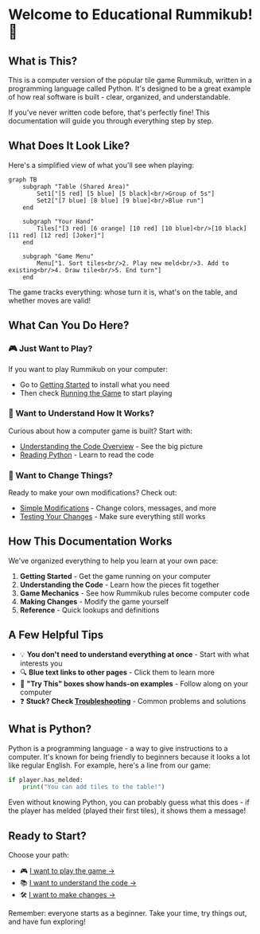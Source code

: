 # Welcome to Educational Rummikub! 🎯

## What is This?

This is a computer version of the popular tile game Rummikub, written in a programming language called Python. It's designed to be a great example of how real software is built - clear, organized, and understandable.

If you've never written code before, that's perfectly fine! This documentation will guide you through everything step by step.

## What Does It Look Like?

Here's a simplified view of what you'll see when playing:

```mermaid
graph TB
    subgraph "Table (Shared Area)"
        Set1["[5 red] [5 blue] [5 black]<br/>Group of 5s"]
        Set2["[7 blue] [8 blue] [9 blue]<br/>Blue run"]
    end
    
    subgraph "Your Hand"
        Tiles["[3 red] [6 orange] [10 red] [10 blue]<br/>[10 black] [11 red] [12 red] [Joker]"]
    end
    
    subgraph "Game Menu"
        Menu["1. Sort tiles<br/>2. Play new meld<br/>3. Add to existing<br/>4. Draw tile<br/>5. End turn"]
    end
```

The game tracks everything: whose turn it is, what's on the table, and whether moves are valid!

## What Can You Do Here?

### 🎮 Just Want to Play?
If you want to play Rummikub on your computer:
- Go to [Getting Started](getting-started/installation.md) to install what you need
- Then check [Running the Game](getting-started/running-the-game.md) to start playing

### 📖 Want to Understand How It Works?
Curious about how a computer game is built? Start with:
- [Understanding the Code Overview](understanding-the-code/overview.md) - See the big picture
- [Reading Python](understanding-the-code/reading-python.md) - Learn to read the code

### 🔧 Want to Change Things?
Ready to make your own modifications? Check out:
- [Simple Modifications](making-changes/simple-modifications.md) - Change colors, messages, and more
- [Testing Your Changes](making-changes/testing-changes.md) - Make sure everything still works

## How This Documentation Works

We've organized everything to help you learn at your own pace:

1. **Getting Started** - Get the game running on your computer
2. **Understanding the Code** - Learn how the pieces fit together
3. **Game Mechanics** - See how Rummikub rules become computer code
4. **Making Changes** - Modify the game yourself
5. **Reference** - Quick lookups and definitions

## A Few Helpful Tips

- 💡 **You don't need to understand everything at once** - Start with what interests you
- 🔍 **Blue text links to other pages** - Click them to learn more
- 📝 **"Try This" boxes show hands-on examples** - Follow along on your computer
- ❓ **Stuck? Check [Troubleshooting](getting-started/troubleshooting.md)** - Common problems and solutions

## What is Python?

Python is a programming language - a way to give instructions to a computer. It's known for being friendly to beginners because it looks a lot like regular English. For example, here's a line from our game:

```python
if player.has_melded:
    print("You can add tiles to the table!")
```

Even without knowing Python, you can probably guess what this does - if the player has melded (played their first tiles), it shows them a message!

## Ready to Start?

Choose your path:
- 🎮 [I want to play the game →](getting-started/installation.md)
- 📚 [I want to understand the code →](understanding-the-code/overview.md)
- 🛠️ [I want to make changes →](making-changes/simple-modifications.md)

Remember: everyone starts as a beginner. Take your time, try things out, and have fun exploring!